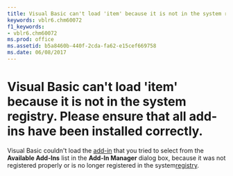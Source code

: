 ```yaml
---
title: Visual Basic can't load 'item' because it is not in the system registry. Please ensure that all add-ins have been installed correctly.
keywords: vblr6.chm60072
f1_keywords:
- vblr6.chm60072
ms.prod: office
ms.assetid: b5a8460b-440f-2cda-fa62-e15cef669758
ms.date: 06/08/2017
---
```



# Visual Basic can't load 'item' because it is not in the system registry. Please ensure that all add-ins have been installed correctly.

Visual Basic couldn't load the [add-in](vbe-glossary.md) that you tried to select from the **Available Add-Ins** list in the **Add-In Manager** dialog box, because it was not registered properly or is no longer registered in the system[registry](vbe-glossary.md).


